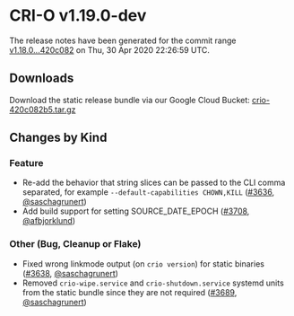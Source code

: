 # CRI-O v1.19.0-dev

The release notes have been generated for the commit range
[v1.18.0...420c082](https://github.com/cri-o/cri-o/compare/v1.18.0...420c082b542fb8bd2177ff3c1a46b99d0b5c4d49) on Thu, 30 Apr 2020 22:26:59 UTC.

## Downloads

Download the static release bundle via our Google Cloud Bucket:
[crio-420c082b5.tar.gz][0]

[0]: https://storage.googleapis.com/k8s-conform-cri-o/artifacts/crio-420c082b5.tar.gz

## Changes by Kind

### Feature

- Re-add the behavior that string slices can be passed to the CLI comma separated, for example `--default-capabilities CHOWN,KILL` ([#3636](https://github.com/cri-o/cri-o/pull/3636), [@saschagrunert](https://github.com/saschagrunert))
- Add build support for setting SOURCE_DATE_EPOCH ([#3708](https://github.com/cri-o/cri-o/pull/3708), [@afbjorklund](https://github.com/afbjorklund))

### Other (Bug, Cleanup or Flake)

- Fixed wrong linkmode output (on `crio version`) for static binaries ([#3638](https://github.com/cri-o/cri-o/pull/3638), [@saschagrunert](https://github.com/saschagrunert))
- Removed `crio-wipe.service` and `crio-shutdown.service` systemd units from the static bundle since they are not required ([#3689](https://github.com/cri-o/cri-o/pull/3689), [@saschagrunert](https://github.com/saschagrunert))